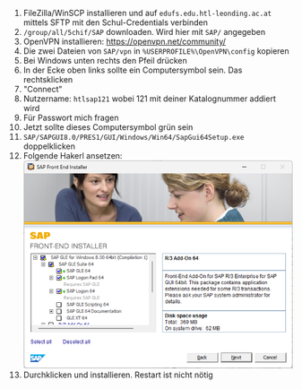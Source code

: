 1. FileZilla/WinSCP installieren und auf `edufs.edu.htl-leonding.ac.at` mittels SFTP mit den Schul-Credentials verbinden
2. `/group/all/5chif/SAP` downloaden. Wird hier mit `SAP/` angegeben
3. OpenVPN installieren: https://openvpn.net/community/
4. Die zwei Dateien von `SAP/vpn` in `%USERPROFILE%\OpenVPN\config` kopieren
5. Bei Windows unten rechts den Pfeil drücken
6. In der Ecke oben links sollte ein Computersymbol sein. Das rechtsklicken
7. "Connect"
8. Nutzername: `htlsap121` wobei 121 mit deiner Katalognummer addiert wird 
9.  Für Passwort mich fragen
10. Jetzt sollte dieses Computersymbol grün sein
11. `SAP/SAPGUI8.0/PRES1/GUI/Windows/Win64/SapGui64Setup.exe` doppelklicken
12. Folgende Hakerl ansetzen: 
    ![2_sap-gui-installation-hakerl](assets/2_sap-gui-installation-hakerl.png)
13. Durchklicken und installieren. Restart ist nicht nötig